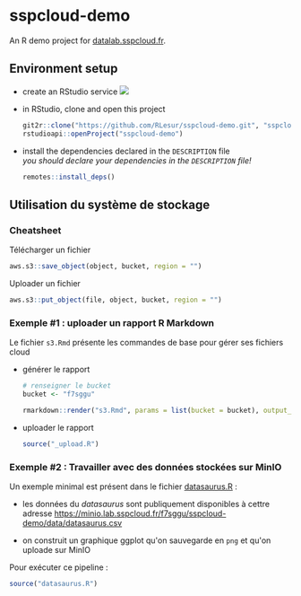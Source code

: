 # sspcloud-demo

An R demo project for [datalab.sspcloud.fr](https://datalab.sspcloud.fr).

## Environment setup

- create an RStudio service [![](https://img.shields.io/badge/SSPCloud-RStudio-%2376abdd)](https://datalab.sspcloud.fr/my-lab/catalogue/inseefrlab-datascience/rstudio/deploiement)

- in RStudio, clone and open this project  
  ```r
  git2r::clone("https://github.com/RLesur/sspcloud-demo.git", "sspcloud-demo")
  rstudioapi::openProject("sspcloud-demo")
  ```

- install the dependencies declared in the `DESCRIPTION` file  
  *you should declare your dependencies in the `DESCRIPTION` file!*
  ```r
  remotes::install_deps()
  ```

## Utilisation du système de stockage

### Cheatsheet

Télécharger un fichier

```r
aws.s3::save_object(object, bucket, region = "")
```

Uploader un fichier

```r
aws.s3::put_object(file, object, bucket, region = "")
```

### Exemple #1 : uploader un rapport R Markdown

Le fichier `s3.Rmd` présente les commandes de base pour gérer ses fichiers cloud

- générer le rapport  
  ```r
  # renseigner le bucket
  bucket <- "f7sggu"
  
  rmarkdown::render("s3.Rmd", params = list(bucket = bucket), output_dir = "out")
  ```

- uploader le rapport
  ```r
  source("_upload.R")
  ```

### Exemple #2 : Travailler avec des données stockées sur MinIO

Un exemple minimal est présent dans le fichier [datasaurus.R](./datasaurus.R) :

- les données du _datasaurus_ sont publiquement disponibles à cettre adresse <https://minio.lab.sspcloud.fr/f7sggu/sspcloud-demo/data/datasaurus.csv>

- on construit un graphique ggplot qu'on sauvegarde en `png` et qu'on uploade sur MinIO

Pour exécuter ce pipeline :

```r
source("datasaurus.R")
```
